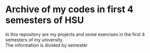 # Archive of my codes in first 4 semesters of HSU

In this repository are my projects and some exercises in the first 4 semesters of my university.
<br>
The information is divided by semester
